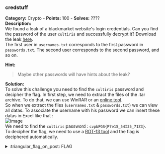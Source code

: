 ### credstuff
**Category:** Crypto - **Points:** 100 - **Solves:** ????  
**Description:**  
We found a leak of a blackmarket website's login credentials. Can you find the password of the user `cultiris` and successfully decrypt it? Download the leak [here](./leak.tar/).  
The first user in `usernames.txt` corresponds to the first password in `passwords.txt`. The second user corresponds to the second password, and so on.  

**Hint:**
> Maybe other passwords will have hints about the leak? 

**Solution:**  
To solve this challenge you need to find the `cultiris` password and decipher the flag.
In first step, we need to extract the files of the .tar archive. To do that, we can use WinRAR or an [online tool](https://www.ezyzip.com/ouvrir-le-fichier-tar-en-ligne.html).  
So when we extract the files (`usernames.txt` & `passwords.txt`) we can view all datas. To associate the username with his password we can insert these datas in Excel like that :  
![image](https://user-images.githubusercontent.com/91023285/160170924-9de877eb-c06f-464d-826a-676ba44e1cf2.png)  
We need to find the `cultiris` password : `cvpbPGS{P7e1S_54I35_71Z3}`.  
To decipher the flag, we need to use a [ROT-13 tool](https://www.dcode.fr/chiffre-rot-13) and the flag is deciphered automatically.

<details>
  <summary>:triangular_flag_on_post: FLAG</summary>

  ```
  picoCTF{C7r1F_54V35_71M3}
  ```
</details>
